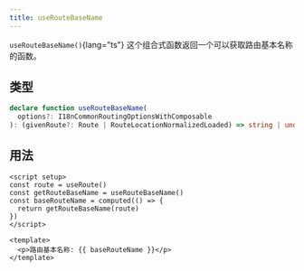```yaml
---
title: useRouteBaseName
---
```


`useRouteBaseName()`{lang="ts"} 这个组合式函数返回一个可以获取路由基本名称的函数。

## 类型

```ts
declare function useRouteBaseName(
  options?: I18nCommonRoutingOptionsWithComposable
): (givenRoute?: Route | RouteLocationNormalizedLoaded) => string | undefined
```

## 用法

```vue
<script setup>
const route = useRoute()
const getRouteBaseName = useRouteBaseName()
const baseRouteName = computed(() => {
  return getRouteBaseName(route)
})
</script>

<template>
  <p>路由基本名称: {{ baseRouteName }}</p>
</template>
```